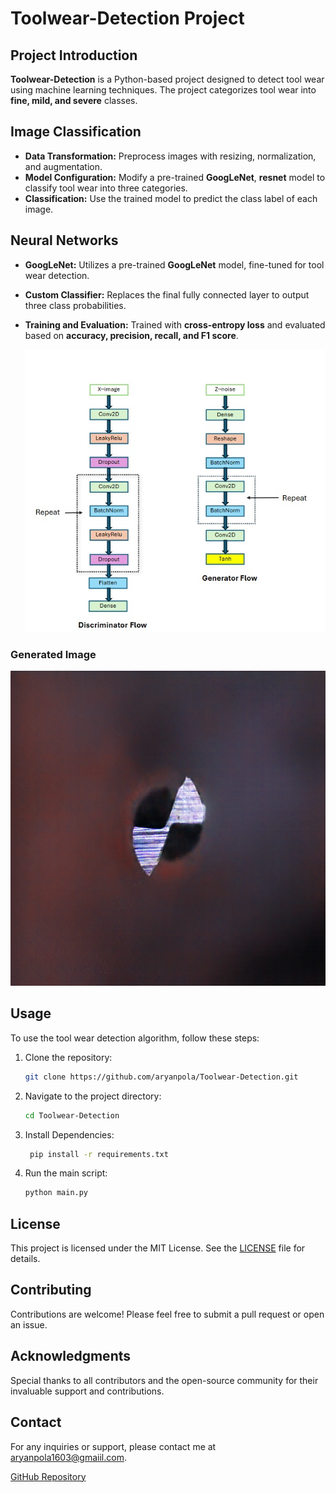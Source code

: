 
# Toolwear-Detection Project

## Project Introduction
**Toolwear-Detection** is a Python-based project designed to detect tool wear using machine learning techniques. The project categorizes tool wear into **fine, mild, and severe** classes.

## Image Classification
- **Data Transformation:** Preprocess images with resizing, normalization, and augmentation.
- **Model Configuration:** Modify a pre-trained **GoogLeNet**, **resnet** model to classify tool wear into three categories.
- **Classification:** Use the trained model to predict the class label of each image.

## Neural Networks
- **GoogLeNet:** Utilizes a pre-trained **GoogLeNet** model, fine-tuned for tool wear detection.
- **Custom Classifier:** Replaces the final fully connected layer to output three class probabilities.
- **Training and Evaluation:** Trained with **cross-entropy loss** and evaluated based on **accuracy, precision, recall, and F1 score**.

  ![Discriminator and Generator Structure](https://github.com/aryanpola/Toolwear-Detection/blob/main/nn_structure.jpg?raw=true)

### Generated Image
  ![Generated Toolwear_Image](https://github.com/aryanpola/Toolwear-Detection/blob/main/generated_toolwear_image.png?raw=true)


## Usage
To use the tool wear detection algorithm, follow these steps:

1. Clone the repository:
    ```bash
    git clone https://github.com/aryanpola/Toolwear-Detection.git
    ```
2. Navigate to the project directory:
    ```bash
    cd Toolwear-Detection
    ```
3. Install Dependencies:
   ```bash
    pip install -r requirements.txt
    ```
3. Run the main script:
    ```bash
    python main.py
    ```


## License
This project is licensed under the MIT License. See the [LICENSE](https://github.com/aryanpola/Toolwear-Detection/blob/main/LICENSE) file for details.

## Contributing
Contributions are welcome! Please feel free to submit a pull request or open an issue.

## Acknowledgments
Special thanks to all contributors and the open-source community for their invaluable support and contributions.

## Contact
For any inquiries or support, please contact me at aryanpola1603@gmaiil.com.

[GitHub Repository](https://github.com/aryanpola/Toolwear-Detection)
